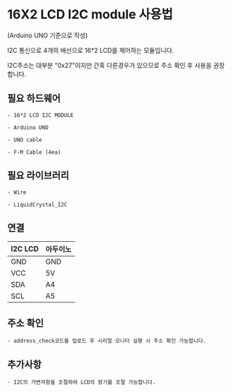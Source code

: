 ﻿# 16X2 LCD I2C module 사용법

(Arduino UNO 기준으로 작성)

I2C 통신으로 4개의 배선으로 16*2 LCD를 제어하는 모듈입니다.

I2C주소는 대부분 "0x27"이지만 간혹 다른경우가 있으므로 주소 확인 후 사용을 권장합니다.


## 필요 하드웨어

	- 16*2 LCD I2C MODULE

	- Arduino UNO

	- UNO cable

	- F-M Cable (4ea)


## 필요 라이브러리

	- Wire

	- LiquidCrystal_I2C


## 연결

|I2C LCD|아두이노|
|---|---|
|GND|GND|
|VCC|5V|
|SDA|A4|
|SCL|A5|

## 주소 확인
	- address_check코드를 업로드 후 시리얼 모니터 실행 시 주소 확인 가능합니다.

## 추가사항
	- I2C의 가변저항을 조절하여 LCD의 밝기를 조절 가능합니다.